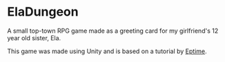 # ElaDungeon
A small top-town RPG game made as a greeting card for my girlfriend's 12 year old sister, Ela.

This game was made using Unity and is based on a tutorial by [Eptime](https://www.youtube.com/channel/UCsaXQNLxeHvwJdDUrICGufA).
